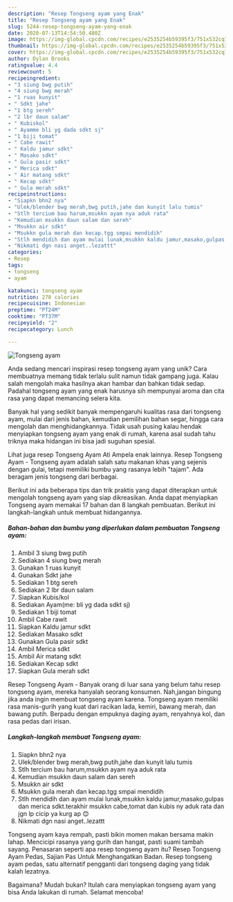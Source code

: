 ```yaml
---
description: "Resep Tongseng ayam yang Enak"
title: "Resep Tongseng ayam yang Enak"
slug: 5244-resep-tongseng-ayam-yang-enak
date: 2020-07-13T14:54:50.480Z
image: https://img-global.cpcdn.com/recipes/e2535254b59395f3/751x532cq70/tongseng-ayam-foto-resep-utama.jpg
thumbnail: https://img-global.cpcdn.com/recipes/e2535254b59395f3/751x532cq70/tongseng-ayam-foto-resep-utama.jpg
cover: https://img-global.cpcdn.com/recipes/e2535254b59395f3/751x532cq70/tongseng-ayam-foto-resep-utama.jpg
author: Dylan Brooks
ratingvalue: 4.4
reviewcount: 5
recipeingredient:
- "3 siung bwg putih"
- "4 siung bwg merah"
- "1 ruas kunyit"
- " Sdkt jahe"
- "1 btg sereh"
- "2 lbr daun salam"
- " Kubiskol"
- " Ayamme bli yg dada sdkt sj"
- "1 biji tomat"
- " Cabe rawit"
- " Kaldu jamur sdkt"
- " Masako sdkt"
- " Gula pasir sdkt"
- " Merica sdkt"
- " Air matang sdkt"
- " Kecap sdkt"
- " Gula merah sdkt"
recipeinstructions:
- "Siapkn bhn2 nya"
- "Ulek/blender bwg merah,bwg putih,jahe dan kunyit lalu tumis"
- "Stlh tercium bau harum,msukkn ayam nya aduk rata"
- "Kemudian msukkn daun salam dan sereh"
- "Msukkn air sdkt"
- "Msukkn gula merah dan kecap.tgg smpai mendidih"
- "Stlh mendidih dan ayam mulai lunak,msukkn kaldu jamur,masako,gulpas dan merica sdkt.terakhir msukkn cabe,tomat dan kubis ny aduk rata dan jgn lp cicip ya kurg ap 😊"
- "Nikmati dgn nasi anget..lezattt"
categories:
- Resep
tags:
- tongseng
- ayam

katakunci: tongseng ayam 
nutrition: 278 calories
recipecuisine: Indonesian
preptime: "PT24M"
cooktime: "PT37M"
recipeyield: "2"
recipecategory: Lunch

---
```



![Tongseng ayam](https://img-global.cpcdn.com/recipes/e2535254b59395f3/751x532cq70/tongseng-ayam-foto-resep-utama.jpg)

Anda sedang mencari inspirasi resep tongseng ayam yang unik? Cara membuatnya memang tidak terlalu sulit namun tidak gampang juga. Kalau salah mengolah maka hasilnya akan hambar dan bahkan tidak sedap. Padahal tongseng ayam yang enak harusnya sih mempunyai aroma dan cita rasa yang dapat memancing selera kita.

Banyak hal yang sedikit banyak mempengaruhi kualitas rasa dari tongseng ayam, mulai dari jenis bahan, kemudian pemilihan bahan segar, hingga cara mengolah dan menghidangkannya. Tidak usah pusing kalau hendak menyiapkan tongseng ayam yang enak di rumah, karena asal sudah tahu triknya maka hidangan ini bisa jadi suguhan spesial.

Lihat juga resep Tongseng Ayam Ati Ampela enak lainnya. Resep Tongseng Ayam - Tongseng ayam adalah salah satu makanan khas yang sejenis dengan gulai, tetapi memiliki bumbu yang rasanya lebih &#34;tajam&#34;. Ada beragam jenis tongseng dari berbagai.


Berikut ini ada beberapa tips dan trik praktis yang dapat diterapkan untuk mengolah tongseng ayam yang siap dikreasikan. Anda dapat menyiapkan Tongseng ayam memakai 17 bahan dan 8 langkah pembuatan. Berikut ini langkah-langkah untuk membuat hidangannya.

<!--inarticleads1-->

##### Bahan-bahan dan bumbu yang diperlukan dalam pembuatan Tongseng ayam:

1. Ambil 3 siung bwg putih
1. Sediakan 4 siung bwg merah
1. Gunakan 1 ruas kunyit
1. Gunakan  Sdkt jahe
1. Sediakan 1 btg sereh
1. Sediakan 2 lbr daun salam
1. Siapkan  Kubis/kol
1. Sediakan  Ayam(me: bli yg dada sdkt sj)
1. Sediakan 1 biji tomat
1. Ambil  Cabe rawit
1. Siapkan  Kaldu jamur sdkt
1. Sediakan  Masako sdkt
1. Gunakan  Gula pasir sdkt
1. Ambil  Merica sdkt
1. Ambil  Air matang sdkt
1. Sediakan  Kecap sdkt
1. Siapkan  Gula merah sdkt


Resep Tongseng Ayam - Banyak orang di luar sana yang belum tahu resep tongseng ayam, mereka hanyalah seorang konsumen. Nah,jangan bingung jika anda ingin membuat tongseng ayam karena. Tongseng ayam memiliki rasa manis-gurih yang kuat dari racikan lada, kemiri, bawang merah, dan bawang putih. Berpadu dengan empuknya daging ayam, renyahnya kol, dan rasa pedas dari irisan. 

<!--inarticleads2-->

##### Langkah-langkah membuat Tongseng ayam:

1. Siapkn bhn2 nya
1. Ulek/blender bwg merah,bwg putih,jahe dan kunyit lalu tumis
1. Stlh tercium bau harum,msukkn ayam nya aduk rata
1. Kemudian msukkn daun salam dan sereh
1. Msukkn air sdkt
1. Msukkn gula merah dan kecap.tgg smpai mendidih
1. Stlh mendidih dan ayam mulai lunak,msukkn kaldu jamur,masako,gulpas dan merica sdkt.terakhir msukkn cabe,tomat dan kubis ny aduk rata dan jgn lp cicip ya kurg ap 😊
1. Nikmati dgn nasi anget..lezattt


Tongseng ayam kaya rempah, pasti bikin momen makan bersama makin lahap. Mencicipi rasanya yang gurih dan hangat, pasti suami tambah sayang. Penasaran seperti apa resep tongseng ayam itu? Resep Tongseng Ayam Pedas, Sajian Pas Untuk Menghangatkan Badan. Resep tongseng ayam pedas, satu alternatif pengganti dari tongseng daging yang tidak kalah lezatnya. 

Bagaimana? Mudah bukan? Itulah cara menyiapkan tongseng ayam yang bisa Anda lakukan di rumah. Selamat mencoba!
